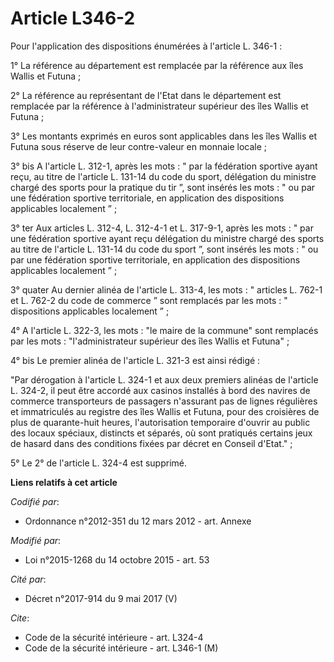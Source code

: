 # Article L346-2

Pour l'application des dispositions énumérées à l'article L. 346-1 : 

1° La référence au département est remplacée par la référence aux îles Wallis et Futuna ; 

2° La référence au représentant de l'Etat dans le département est remplacée par la référence à l'administrateur supérieur des
îles Wallis et Futuna ; 

3° Les montants exprimés en euros sont applicables dans les îles Wallis et Futuna sous réserve de leur contre-valeur en
monnaie locale ; 

3° bis A l'article L. 312-1, après les mots : " par la fédération sportive ayant reçu, au titre de l'article L. 131-14 du
code du sport, délégation du ministre chargé des sports pour la pratique du tir ”, sont insérés les mots : " ou par une
fédération sportive territoriale, en application des dispositions applicables localement ” ; 

3° ter Aux articles L. 312-4, L. 312-4-1 et L. 317-9-1, après les mots : " par  une fédération sportive ayant reçu délégation
du ministre chargé des  sports au titre de l'article L. 131-14 du code du sport ”, sont insérés les mots : " ou par une
fédération sportive territoriale, en application des dispositions applicables localement ” ; 

3° quater Au dernier alinéa de l'article L. 313-4, les mots : " articles L. 762-1 et L. 762-2 du code de commerce ” sont
remplacés par les mots : " dispositions applicables localement ” ;

4° A l'article L. 322-3, les mots : "le maire de la commune" sont remplacés par les mots : "l'administrateur supérieur des
îles Wallis et Futuna" ; 

4° bis Le premier alinéa de l'article L. 321-3 est ainsi rédigé :

"Par dérogation à l'article L. 324-1 et aux deux premiers alinéas de l'article L. 324-2, il peut être accordé aux casinos
installés à bord des navires de commerce transporteurs de passagers n'assurant pas de lignes régulières et immatriculés au
registre des îles Wallis et Futuna, pour des croisières de plus de quarante-huit heures, l'autorisation temporaire d'ouvrir
au public des locaux spéciaux, distincts et séparés, où sont pratiqués certains jeux de hasard dans des conditions fixées par
décret en Conseil d'Etat." ;

5° Le 2° de l'article L. 324-4 est supprimé.

**Liens relatifs à cet article**

_Codifié par_:

  - Ordonnance n°2012-351 du 12 mars 2012 - art. Annexe

_Modifié par_:

  - Loi n°2015-1268 du 14 octobre 2015 - art. 53

_Cité par_:

  - Décret n°2017-914 du 9 mai 2017 (V)

_Cite_:

  - Code de la sécurité intérieure - art. L324-4
  - Code de la sécurité intérieure - art. L346-1 (M)
